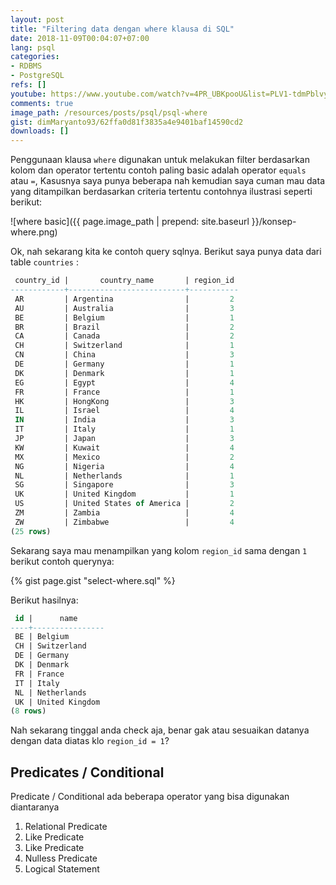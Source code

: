 ```yaml
---
layout: post
title: "Filtering data dengan where klausa di SQL"
date: 2018-11-09T00:04:07+07:00
lang: psql
categories:
- RDBMS
- PostgreSQL
refs: []
youtube: https://www.youtube.com/watch?v=4PR_UBKpooU&list=PLV1-tdmPblvypZXSk2GC932nludT345xk&index=7
comments: true
image_path: /resources/posts/psql/psql-where
gist: dimMaryanto93/62ffa0d81f3835a4e9401baf14590cd2
downloads: []
---
```


Penggunaan klausa `where` digunakan untuk melakukan filter berdasarkan kolom dan operator tertentu contoh paling basic adalah operator `equals` atau `=`, Kasusnya saya punya beberapa nah kemudian saya cuman mau data yang ditampilkan berdasarkan criteria tertentu contohnya ilustrasi seperti berikut:

![where basic]({{ page.image_path | prepend: site.baseurl }}/konsep-where.png)

Ok, nah sekarang kita ke contoh query sqlnya. Berikut saya punya data dari table `countries` :

```sql
 country_id |       country_name       | region_id 
------------+--------------------------+-----------
 AR         | Argentina                |         2
 AU         | Australia                |         3
 BE         | Belgium                  |         1
 BR         | Brazil                   |         2
 CA         | Canada                   |         2
 CH         | Switzerland              |         1
 CN         | China                    |         3
 DE         | Germany                  |         1
 DK         | Denmark                  |         1
 EG         | Egypt                    |         4
 FR         | France                   |         1
 HK         | HongKong                 |         3
 IL         | Israel                   |         4
 IN         | India                    |         3
 IT         | Italy                    |         1
 JP         | Japan                    |         3
 KW         | Kuwait                   |         4
 MX         | Mexico                   |         2
 NG         | Nigeria                  |         4
 NL         | Netherlands              |         1
 SG         | Singapore                |         3
 UK         | United Kingdom           |         1
 US         | United States of America |         2
 ZM         | Zambia                   |         4
 ZW         | Zimbabwe                 |         4
(25 rows)
```

Sekarang saya mau menampilkan yang kolom `region_id` sama dengan `1` berikut contoh querynya:

{% gist page.gist "select-where.sql" %}

Berikut hasilnya:

```sql
 id |      name      
----+----------------
 BE | Belgium
 CH | Switzerland
 DE | Germany
 DK | Denmark
 FR | France
 IT | Italy
 NL | Netherlands
 UK | United Kingdom
(8 rows)
```

Nah sekarang tinggal anda check aja, benar gak atau sesuaikan datanya dengan data diatas klo `region_id = 1`?

## Predicates / Conditional

Predicate / Conditional ada beberapa operator yang bisa digunakan diantaranya

1. Relational Predicate
2. Like Predicate
3. Like Predicate
4. Nulless Predicate
5. Logical Statement